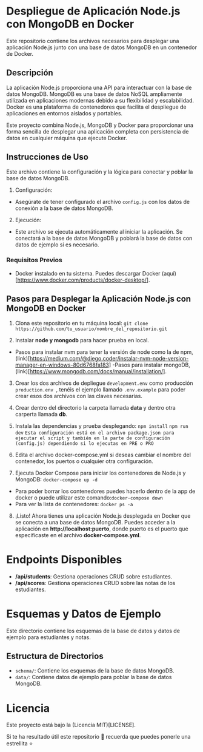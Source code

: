 # Despliegue de Aplicación Node.js con MongoDB en Docker

Este repositorio contiene los archivos necesarios para desplegar una aplicación Node.js junto con una base de datos MongoDB en un contenedor de Docker.

## Descripción

La aplicación Node.js proporciona una API para interactuar con la base de datos MongoDB. MongoDB es una base de datos NoSQL ampliamente utilizada en aplicaciones modernas debido a su flexibilidad y escalabilidad. Docker es una plataforma de contenedores que facilita el despliegue de aplicaciones en entornos aislados y portables.

Este proyecto combina Node.js, MongoDB y Docker para proporcionar una forma sencilla de desplegar una aplicación completa con persistencia de datos en cualquier máquina que ejecute Docker.

## Instrucciones de Uso

Este archivo contiene la configuración y la lógica para conectar y poblar la base de datos MongoDB.

1. Configuración:

 - Asegúrate de tener configurado el archivo `config.js` con los datos de conexión a la base de datos MongoDB.

2. Ejecución:

 - Este archivo se ejecuta automáticamente al iniciar la aplicación. Se conectará a la base de datos MongoDB y poblará la base de datos con datos de ejemplo si es necesario.


### Requisitos Previos

- Docker instalado en tu sistema. Puedes descargar Docker (aquí)[https://www.docker.com/products/docker-desktop/].

## Pasos para Desplegar la Aplicación Node.js con MongoDB en Docker

1. Clona este repositorio en tu máquina local:
```git clone https://github.com/tu_usuario/nombre_del_repositorio.git```

2. Instalar **node y mongodb** para hacer prueba en local.
 
 - Pasos para instalar nvm para tener la versión de node como la de npm, (link)[https://medium.com/@diego.coder/instalar-nvm-node-version-manager-en-windows-80d6768fa183]
 -Pasos para instalar mongoDB, (link)[https://www.mongodb.com/docs/manual/installation/].

3. Crear los dos archivos de depliegue ``` development.env ``` como producción ```production.env ```, tenéis el ejemplo llamado ```.env.example``` para poder crear esos dos archivos con las claves necesarias.

4. Crear dentro del directorio la carpeta llamada **data** y dentro otra carperta llamada **db**.

5. Instala las dependencias y prueba desplegando:
``` npm install ```
``` npm run dev ``` ` Esta configuración está en el archivo package.json para ejecutar el script y también en la parte de configuración (config.js) dependiendo si lo ejecutas en PRE o PRO `

6. Edita el archivo docker-compose.yml si deseas cambiar el nombre del contenedor, los puertos o cualquier otra configuración.

7. Ejecuta Docker Compose para iniciar los contenedores de Node.js y MongoDB:
``` docker-compose up -d ```
 
 - Para poder borrar los contenedores puedes hacerlo dentro de la app de docker o puede utilizar este comando:``` docker-compose down ```
 - Para ver la lista de contenedores: ```docker ps -a```

8. ¡Listo! Ahora tienes una aplicación Node.js desplegada en Docker que se conecta a una base de datos MongoDB. Puedes acceder a la aplicación en **http://localhost:puerto**, donde puerto es el puerto que especificaste en el archivo **docker-compose.yml**.

# Endpoints Disponibles

- **/api/students**: Gestiona operaciones CRUD sobre estudiantes.
- **/api/scores**: Gestiona operaciones CRUD sobre las notas de los estudiantes.

# Esquemas y Datos de Ejemplo

Este directorio contiene los esquemas de la base de datos y datos de ejemplo para estudiantes y notas.

## Estructura de Directorios

- `schema/`: Contiene los esquemas de la base de datos MongoDB.
- `data/`: Contiene datos de ejemplo para poblar la base de datos MongoDB.

# Licencia
Este proyecto está bajo la (Licencia MIT)[LICENSE].

Si te ha resultado útil este repositorio :wrench: recuerda que puedes ponerle una estrellita :star:
